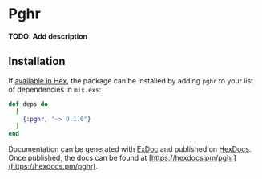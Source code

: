 # Pghr

**TODO: Add description**

## Installation

If [available in Hex](https://hex.pm/docs/publish), the package can be installed
by adding `pghr` to your list of dependencies in `mix.exs`:

```elixir
def deps do
  [
    {:pghr, "~> 0.1.0"}
  ]
end
```

Documentation can be generated with [ExDoc](https://github.com/elixir-lang/ex_doc)
and published on [HexDocs](https://hexdocs.pm). Once published, the docs can
be found at [https://hexdocs.pm/pghr](https://hexdocs.pm/pghr).


